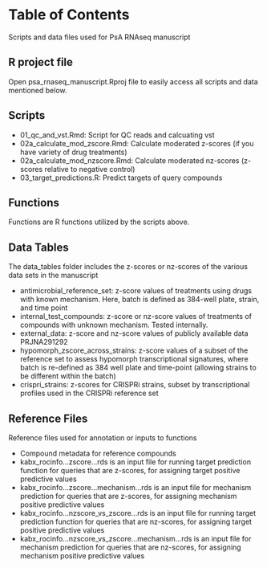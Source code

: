 # Table of Contents
Scripts and data files used for PsA RNAseq manuscript

## R project file
Open psa_rnaseq_manuscript.Rproj file to easily access all scripts and data mentioned below.

## Scripts
* 01_qc_and_vst.Rmd: Script for QC reads and calcuating vst</li>
* 02a_calculate_mod_zscore.Rmd: Calculate moderated z-scores (if you have variety of drug treatments)</li>
* 02a_calculate_mod_nzscore.Rmd: Calculate moderated nz-scores (z-scores relative to negative control)</li>
* 03_target_predictions.R: Predict targets of query compounds</li>

## Functions
Functions are R functions utilized by the scripts above.

## Data Tables
The data_tables folder includes the z-scores or nz-scores of the various data sets in the manuscript
* antimicrobial_reference_set: z-score values of treatments using drugs with known mechanism. Here, batch is defined as 384-well plate, strain, and time point
* internal_test_compounds: z-score or nz-score values of treatments of compounds with unknown mechanism. Tested internally.
* external_data: z-score and nz-score values of publicly available data PRJNA291292
* hypomorph_zscore_across_strains: z-score values of a subset of the reference set to assess hypomorph transcriptional signatures, where batch is re-defined as 384 well plate and time-point (allowing strains to be different within the batch)
* crispri_strains: z-scores for CRISPRi strains, subset by transcriptional profiles used in the CRISPRi reference set

## Reference Files
Reference files used for annotation or inputs to functions
* Compound metadata for reference compounds
* kabx_rocinfo...zscore...rds is an input file for running target prediction function for queries that are z-scores, for assigning target positive predictive values
* kabx_rocinfo...zscore...mechanism...rds is an input file for mechanism prediction for queries that are z-scores, for assigning mechanism positive predictive values
* kabx_rocinfo...nzscore_vs_zscore...rds is an input file for running target prediction function for queries that are nz-scores, for assigning target positive predictive values
* kabx_rocinfo...nzscore_vs_zscore...mechanism...rds is an input file for mechanism prediction for queries that are nz-scores, for assigning mechanism positive predictive values
